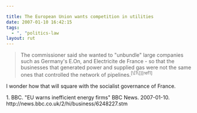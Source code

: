 ```yaml
---

title: The European Union wants competition in utilities
date: 2007-01-10 16:42:15
tags:
  - ", "politics-law
layout: rut
---
```


<blockquote markdown="1">The commissioner said she wanted to "unbundle" large companies such as Germany's E.On, and Electricite de France - so that the businesses that generated power and supplied gas were not the same ones that controlled the network of pipelines.<sup>[\[1\]][ref1]</sup></blockquote>

I wonder how that will square with the socialist governance of France.

<div markdown="1" class="postrefs">
1. BBC.  "EU warns inefficient energy firms"  BBC News.  2007-01-10.  http://news.bbc.co.uk/2/hi/business/6248227.stm
</div>

[ref1]: http://news.bbc.co.uk/2/hi/business/6248227.stm "BBC NEWS | Business | EU warns inefficient energy firms"


